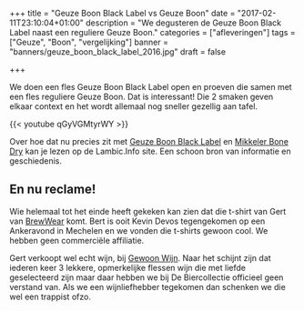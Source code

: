 +++
title = "Geuze Boon Black Label vs Geuze Boon"
date = "2017-02-11T23:10:04+01:00"
description = "We degusteren de Geuze Boon Black Label naast een reguliere Geuze Boon."
categories = ["afleveringen"]
tags = ["Geuze", "Boon", "vergelijking"]
banner = "banners/geuze_boon_black_label_2016.jpg"
draft = false

+++

We doen een fles Geuze Boon Black Label open en proeven die samen met een fles reguliere Geuze Boon. Dat is interessant! Die 2 smaken geven elkaar context en het wordt allemaal nog sneller gezellig aan tafel.
<!--more-->

{{< youtube qGyVGMtyrWY >}}

Over hoe dat nu precies zit met [Geuze Boon Black Label](https://www.lambic.info/Oude_Geuze_Boon_Black_Label) en [Mikkeler Bone Dry](https://www.lambic.info/Boon/Mikkeller_Oude_Geuze_Boon_Bone_Dry) kan je lezen op de Lambic.Info site. Een schoon bron van informatie en geschiedenis.

## En nu reclame!

Wie helemaal tot het einde heeft gekeken kan zien dat die t-shirt van Gert van [BrewWear](http://www.brewwear.eu/) komt. Bert is ooit Kevin Devos tegengekomen op een Ankeravond in Mechelen en we vonden die t-shirts gewoon cool. We hebben geen commerciële affiliatie.

Gert verkoopt wel echt wijn, bij [Gewoon Wijn](https://gewoonwijn.be/). Naar het schijnt zijn dat iederen keer 3 lekkere, opmerkelijke flessen wijn die met liefde geselecteerd zijn maar daar hebben we bij De Biercollectie officieel geen verstand van. Als we een wijnliefhebber tegekomen dan schenken we die wel een trappist ofzo.
